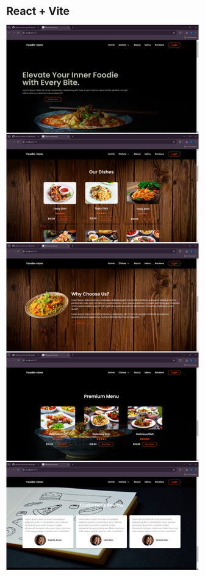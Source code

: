 # React + Vite

<img src="./demo/Screenshot 2024-08-05 103455.png">
<img src="./demo/Screenshot 2024-08-05 103504.png">
<img src="./demo/Screenshot 2024-08-05 103516.png">
<img src="./demo/Screenshot 2024-08-05 103528.png">
<img src="./demo/Screenshot 2024-08-05 103537.png">
